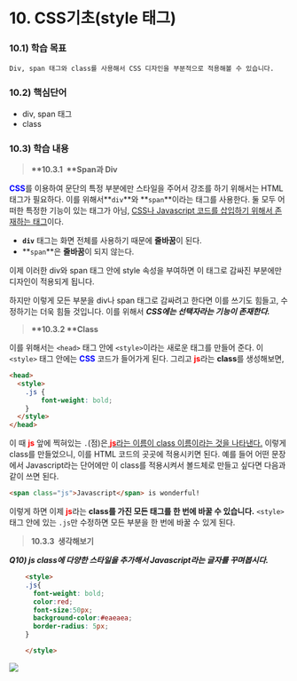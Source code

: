 # 10. CSS기초(style 태그)



### 10.1) 학습 목표

```
Div, span 태그와 class를 사용해서 CSS 디자인을 부분적으로 적용해볼 수 있습니다.
```



### 10.2) 핵심단어

- div, span 태그
- class



### 10.3) 학습 내용

>  <strong>**10.3.1  **Span과 Div</strong>

<span style="color:blue;">**CSS**</span>를 이용하여 문단의 특정 부분에만 스타일을 주어서 강조를 하기 위해서는 HTML태그가 필요하다. 이를 위해서**`div`**와 **`span`**이라는 태그를 사용한다. 둘 모두 어떠한 특정한 기능이 있는 태그가 아님, <u>CSS나 Javascript 코드를 삽입하기 위해서 존재하는 태그</u>이다.

- **`div`** 태그는 화면 전체를 사용하기 때문에 **줄바꿈**이 된다.
-  **`span`**은 **줄바꿈**이 되지 않는다.

이제 이러한 div와 span 태그 안에 style 속성을 부여하면 이 태그로 감싸진 부분에만 디자인이 적용되게 됩니다.

하지만 이렇게 모든 부분을 div나 span 태그로 감싸려고 한다면 이를 쓰기도 힘들고, 수정하기는 더욱 힘들 것입니다. 이를 위해서 <EM>**CSS에는 선택자라는 기능이 존재한다.**</EM>



>  <strong>**10.3.2 **Class</strong>

이를 위해서는 `<head>` 태그 안에 `<style>`이라는 새로운 태그를 만들어 준다. 이 `<style>` 태그 안에는 <span style="color:blue;">**CSS**</span> 코드가 들어가게 된다. 그리고 <span style="color:red;">**js**</span>라는 **class**를 생성해보면,

```html
<head>
  <style>
    .js {
        font-weight: bold;
    }
  </style>
</head>
```

이 때 <span style="color:red;">**js**</span> 앞에 찍혀있는 `.`(점)은<u> <span style="color:red;">**js**</span>라는 이름이 class 이름이라는 것을 나타낸다.</u> 이렇게 class를 만들었으니, 이를 HTML 코드의 곳곳에 적용시키면 된다. 예를 들어 어떤 문장에서 Javascript라는 단어에만 이 class를 적용시켜서 볼드체로 만들고 싶다면 다음과 같이 쓰면 된다.

```html
<span class="js">Javascript</span> is wonderful!
```

이렇게 하면 이제 <span style="color:red;">**js**</span>라는 **class를 가진 모든 태그를 한 번에 바꿀 수 있습니다.** `<style>` 태그 안에 있는 `.js`만 수정하면 모든 부분을 한 번에 바꿀 수 있게 된다.



>  <strong>**10.3.3  생각해보기**</strong>

***Q10) js class에 다양한 스타일을 추가해서 Javascript라는 글자를 꾸며봅시다.***

```html
    <style>
    .js{
      font-weight: bold;
      color:red;
      font-size:50px;
      background-color:#eaeaea;
      border-radius: 5px;
    }

    </style>
```



![](https://user-images.githubusercontent.com/75871005/122899396-c2ab0b80-d386-11eb-912b-860b6efa1774.png)